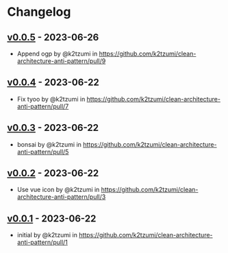 # Changelog

## [v0.0.5](https://github.com/k2tzumi/clean-architecture-anti-pattern/compare/v0.0.4...v0.0.5) - 2023-06-26
- Append ogp by @k2tzumi in https://github.com/k2tzumi/clean-architecture-anti-pattern/pull/9

## [v0.0.4](https://github.com/k2tzumi/clean-architecture-anti-pattern/compare/v0.0.3...v0.0.4) - 2023-06-22
- Fix tyoo by @k2tzumi in https://github.com/k2tzumi/clean-architecture-anti-pattern/pull/7

## [v0.0.3](https://github.com/k2tzumi/clean-architecture-anti-pattern/compare/v0.0.2...v0.0.3) - 2023-06-22
- bonsai by @k2tzumi in https://github.com/k2tzumi/clean-architecture-anti-pattern/pull/5

## [v0.0.2](https://github.com/k2tzumi/clean-architecture-anti-pattern/compare/v0.0.1...v0.0.2) - 2023-06-22
- Use vue icon by @k2tzumi in https://github.com/k2tzumi/clean-architecture-anti-pattern/pull/3

## [v0.0.1](https://github.com/k2tzumi/clean-architecture-anti-pattern/commits/v0.0.1) - 2023-06-22
- initial by @k2tzumi in https://github.com/k2tzumi/clean-architecture-anti-pattern/pull/1

